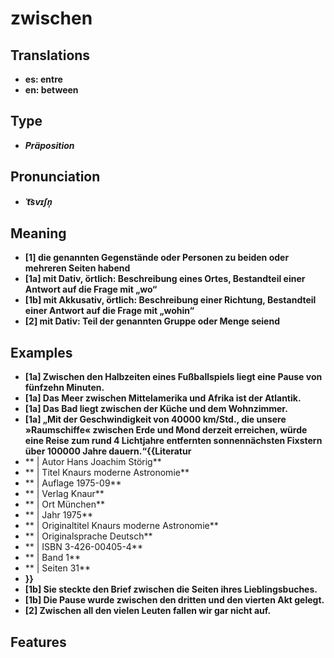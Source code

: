 # zwischen
## Translations
- **es: entre**
- **en: between**
## Type
- _**Präposition**_
## Pronunciation
- _**ˈt͡svɪʃn̩**_
## Meaning
- **[1] die genannten Gegenstände oder Personen zu beiden oder mehreren Seiten habend**
- **[1a] mit Dativ, örtlich: Beschreibung eines Ortes, Bestandteil einer Antwort auf die Frage mit „wo“**
- **[1b] mit Akkusativ, örtlich: Beschreibung einer Richtung, Bestandteil einer Antwort auf die Frage mit „wohin“**
- **[2] mit Dativ: Teil der genannten Gruppe oder Menge seiend**
## Examples
- **[1a] Zwischen den Halbzeiten eines Fußballspiels liegt eine Pause von fünfzehn Minuten.**
- **[1a] Das Meer zwischen Mittelamerika und Afrika ist der Atlantik.**
- **[1a] Das Bad liegt zwischen der Küche und dem Wohnzimmer.**
- **[1a] „Mit der Geschwindigkeit von 40000 km/Std., die unsere »Raumschiffe« zwischen Erde und Mond derzeit erreichen, würde eine Reise zum rund 4 Lichtjahre entfernten sonnennächsten Fixstern über 100000 Jahre dauern.“<ref>{{Literatur**
- ** | Autor                Hans Joachim Störig**
- ** | Titel                Knaurs moderne Astronomie**
- ** | Auflage              1975-09**
- ** | Verlag               Knaur**
- ** | Ort                  München**
- ** | Jahr                 1975**
- ** | Originaltitel        Knaurs moderne Astronomie**
- ** | Originalsprache      Deutsch**
- ** | ISBN                 3-426-00405-4**
- ** | Band                 1**
- ** | Seiten               31**
- **}}</ref>**
- **[1b] Sie steckte den Brief zwischen die Seiten ihres Lieblingsbuches.**
- **[1b] Die Pause wurde zwischen den dritten und den vierten Akt gelegt.**
- **[2] Zwischen all den vielen Leuten fallen wir gar nicht auf.**
## Features
